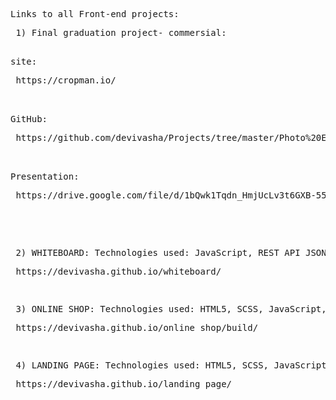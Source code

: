 <pre>Links to all Front-end projects:</pre>
<pre>
 1) Final graduation project- commersial:
  <pre>site:</pre> https://cropman.io/
  <pre>GitHub:</pre> https://github.com/devivasha/Projects/tree/master/Photo%20Editor/final_project
  <pre>Presentation:</pre> https://drive.google.com/file/d/1bQwk1Tqdn_HmjUcLv3t6GXB-559FP5qe/view?usp=sharing
 </pre>

<pre> <pre> 2) WHITEBOARD: Technologies used: JavaScript, REST API JSON, HTML5, CSS3 </pre> https://devivasha.github.io/whiteboard/</pre>
<pre> <pre> 3) ONLINE SHOP: Technologies used: HTML5, SCSS, JavaScript, Bootstrap 4, Gulp</pre> https://devivasha.github.io/online_shop/build/</pre>
<pre> <pre> 4) LANDING PAGE: Technologies used: HTML5, SCSS, JavaScript</pre> https://devivasha.github.io/landing_page/</pre>

